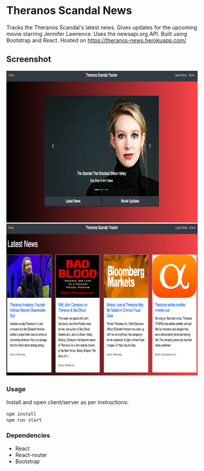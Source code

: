 Theranos Scandal News
=====================

Tracks the Theranos Scandal's latest news.  Gives updates for the upcoming movie starring Jennifer Lawrence.  Uses the newsapi.org API.  Built using Bootstrap and React.  Hosted on https://theranos-news.herokuapp.com/

## Screenshot


<img src="https://github.com/chrisliew/theranos-scandal-news/blob/master/docs/1.png" height="400px" width="1200px">
<img src="https://github.com/chrisliew/theranos-scandal-news/blob/master/docs/2.png" height="400px" width="1200px">

### Usage

Install and open client/server as per instructions:

```
npm install
npm run start
```

### Dependencies

* React
* React-router
* Bootstrap

